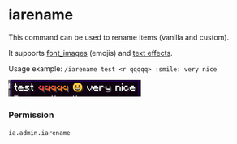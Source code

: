 # iarename

This command can be used to rename items (vanilla and custom).

It supports [font\_images](../adding-content/font-images/) (emojis) and [text effects](../text-effects-1.17+.md).

Usage example: `/iarename test <r qqqqq> :smile: very nice`

![](../../.gitbook/assets/iarename.png)

### Permission

`ia.admin.iarename`

